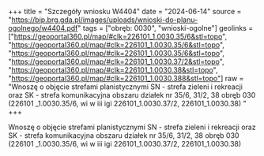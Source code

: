 +++
title = "Szczegóły wniosku W4404"
date = "2024-06-14"
source = "https://bip.brg.gda.pl/images/uploads/wnioski-do-planu-ogolnego/w4404.pdf"
tags = ["obręb: 0030", "wnioski-ogolne"]
geolinks = ["https://geoportal360.pl/map/#clk=226101_1.0030.35/6&stl=topo", "https://geoportal360.pl/map/#clk=226101_1.0030.35/6&stl=topo", "https://geoportal360.pl/map/#clk=226101_1.0030.35/6&stl=topo", "https://geoportal360.pl/map/#clk=226101_1.0030.37/2&stl=topo", "https://geoportal360.pl/map/#clk=226101_1.0030.38&stl=topo", "https://geoportal360.pl/map/#clk=226101_1.0030.388&stl=topo"]
raw = "Wnoszę o objęcie strefami planistycznymi SN - strefa zieleni i rekreacji oraz SK - strefa komunikacyjna obszaru działek nr 35/6, 31/2, 38 obręb 030 (226101 _1.0030.35/6, wi w iii igi 226101_1.0030.37/2, 226101_1.0030.38) "
+++

Wnoszę o objęcie strefami planistycznymi SN - strefa zieleni i rekreacji oraz SK -
strefa komunikacyjna obszaru działek nr 35/6, 31/2, 38 obręb 030 (226101 _1.0030.35/6,
wi w iii igi
226101_1.0030.37/2, 226101_1.0030.38)



